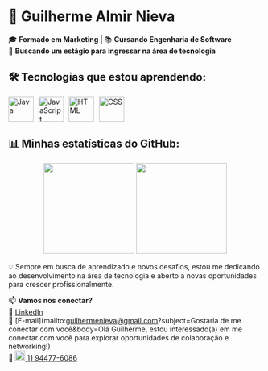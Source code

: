 # 🚀 Guilherme Almir Nieva  

🎓 **Formado em Marketing** | 📚 **Cursando Engenharia de Software**  
🚀 **Buscando um estágio para ingressar na área de tecnologia**  

## 🛠️ Tecnologias que estou aprendendo:  
<div style="display: flex; gap: 10px;">
  <img src="https://cdn.jsdelivr.net/gh/devicons/devicon/icons/java/java-original.svg" alt="Java" width="50"/>
  <img src="https://cdn.jsdelivr.net/gh/devicons/devicon/icons/javascript/javascript-original.svg" alt="JavaScript" width="50"/>
  <img src="https://cdn.jsdelivr.net/gh/devicons/devicon/icons/html5/html5-original.svg" alt="HTML" width="50"/>
  <img src="https://cdn.jsdelivr.net/gh/devicons/devicon/icons/css3/css3-original.svg" alt="CSS" width="50"/>
</div>

## 📊 Minhas estatísticas do GitHub:  
<div align="center">
  <img height="180em" src="https://github-readme-stats.vercel.app/api/top-langs/?username=guilhermea1998&layout=compact&langs_count=6&theme=dracula"/>
  <img height="180em" src="https://github-readme-stats.vercel.app/api?username=guilhermea1998&show_icons=true&theme=dracula"/>
</div>

💡 Sempre em busca de aprendizado e novos desafios, estou me dedicando ao desenvolvimento na área de tecnologia e aberto a novas oportunidades para crescer profissionalmente.  

📫 **Vamos nos conectar?**  
🔗 [LinkedIn](https://www.linkedin.com/in/guilherme-almir-nieva-765904149/)  
📧 [E-mail](mailto:guilhermenieva@gmail.com?subject=Gostaria de me conectar com você&body=Olá Guilherme, estou interessado(a) em me conectar com você para explorar oportunidades de colaboração e networking!)  
📱 <a href="https://wa.me/5511944776086" target="_blank"><img src="https://upload.wikimedia.org/wikipedia/commons/6/67/WhatsApp_icon.png" alt="WhatsApp" width="20"/> 11 94477-6086</a>  
